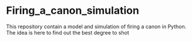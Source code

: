 # Firing_a_canon_simulation
This repository contain a model and simulation of firing a canon in Python. The idea is here to find out the best degree to shot
